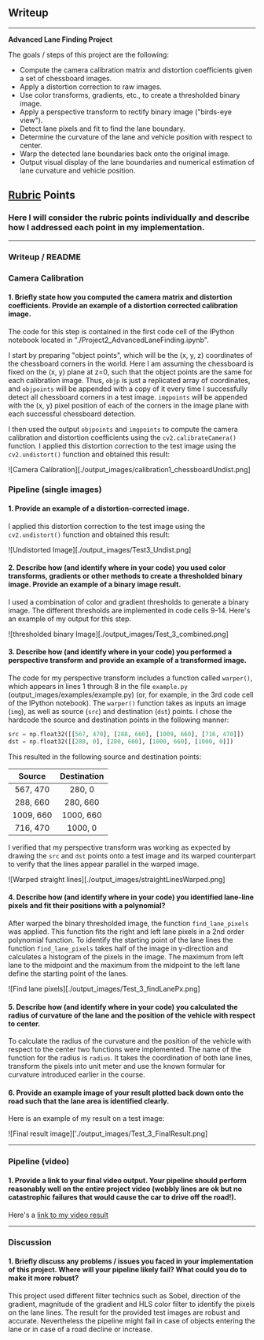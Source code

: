 ## Writeup



---

**Advanced Lane Finding Project**

The goals / steps of this project are the following:

* Compute the camera calibration matrix and distortion coefficients given a set of chessboard images.
* Apply a distortion correction to raw images.
* Use color transforms, gradients, etc., to create a thresholded binary image.
* Apply a perspective transform to rectify binary image ("birds-eye view").
* Detect lane pixels and fit to find the lane boundary.
* Determine the curvature of the lane and vehicle position with respect to center.
* Warp the detected lane boundaries back onto the original image.
* Output visual display of the lane boundaries and numerical estimation of lane curvature and vehicle position.

[//]: # (Image References)

[image1]: ./examples/undistort_output.png "Undistorted"
[image2]: ./test_images/test1.jpg "Road Transformed"
[image3]: ./examples/binary_combo_example.jpg "Binary Example"
[image4]: ./examples/warped_straight_lines.jpg "Warp Example"
[image5]: ./examples/color_fit_lines.jpg "Fit Visual"
[image6]: ./examples/example_output.jpg "Output"
[video1]: ./project_video.mp4 "Video"

## [Rubric](https://review.udacity.com/#!/rubrics/571/view) Points

### Here I will consider the rubric points individually and describe how I addressed each point in my implementation.  

---

### Writeup / README

### Camera Calibration

#### 1. Briefly state how you computed the camera matrix and distortion coefficients. Provide an example of a distortion corrected calibration image.

The code for this step is contained in the first code cell of the IPython notebook located in "./Project2_AdvancedLaneFinding.ipynb".  

I start by preparing "object points", which will be the (x, y, z) coordinates of the chessboard corners in the world. Here I am assuming the chessboard is fixed on the (x, y) plane at z=0, such that the object points are the same for each calibration image.  Thus, `objp` is just a replicated array of coordinates, and `objpoints` will be appended with a copy of it every time I successfully detect all chessboard corners in a test image.  `imgpoints` will be appended with the (x, y) pixel position of each of the corners in the image plane with each successful chessboard detection.  

I then used the output `objpoints` and `imgpoints` to compute the camera calibration and distortion coefficients using the `cv2.calibrateCamera()` function.  I applied this distortion correction to the test image using the `cv2.undistort()` function and obtained this result: 

![Camera Calibration][./output_images/calibration1_chessboardUndist.png]

### Pipeline (single images)

#### 1. Provide an example of a distortion-corrected image.

I applied this distortion correction to the test image using the `cv2.undistort()` function and obtained this result: 

![Undistorted Image][./output_images/Test3_Undist.png]

#### 2. Describe how (and identify where in your code) you used color transforms, gradients or other methods to create a thresholded binary image.  Provide an example of a binary image result.

I used a combination of color and gradient thresholds to generate a binary image. The different thresholds are implemented in code cells 9-14.   Here's an example of my output for this step.

![thresholded binary Image][./output_images/Test_3_combined.png]

#### 3. Describe how (and identify where in your code) you performed a perspective transform and provide an example of a transformed image.

The code for my perspective transform includes a function called `warper()`, which appears in lines 1 through 8 in the file `example.py` (output_images/examples/example.py) (or, for example, in the 3rd code cell of the IPython notebook).  The `warper()` function takes as inputs an image (`img`), as well as source (`src`) and destination (`dst`) points.  I chose the hardcode the source and destination points in the following manner:

```python
src = np.float32([[567, 470], [288, 660], [1009, 660], [716, 470]])
dst = np.float32([[280, 0], [280, 660], [1000, 660], [1000, 0]])
```

This resulted in the following source and destination points:

| Source        | Destination   | 
|:-------------:|:-------------:| 
| 567, 470      | 280, 0        | 
| 288, 660      | 280, 660      |
| 1009, 660     | 1000, 660      |
| 716, 470      | 1000, 0        |

I verified that my perspective transform was working as expected by drawing the `src` and `dst` points onto a test image and its warped counterpart to verify that the lines appear parallel in the warped image.

![Warped straight lines][./output_images/straightLinesWarped.png]

#### 4. Describe how (and identify where in your code) you identified lane-line pixels and fit their positions with a polynomial?

After warped the binary thresholded image, the function `find_lane_pixels` was applied. This function fits the right and left lane pixels in a 2nd order polynomial function. To identify the starting point of the lane lines the function `find_lane_pixels` takes half of the image in y-direction and calculates a histogram of the pixels in the image. The maximum from left lane to the midpoint and the maximum from the midpoint to the left lane define the starting point of the lanes.

![Find lane pixels][./output_images/Test_3_findLanePx.png]

#### 5. Describe how (and identify where in your code) you calculated the radius of curvature of the lane and the position of the vehicle with respect to center.

To calculate the radius of the curvature and the position of the vehicle with respect to the center two functions were implemented. The name of the function for the radius is `radius`. It takes the coordination of both lane lines, transform the pixels into unit meter and use the known formular for curvature introduced earlier in the course.

#### 6. Provide an example image of your result plotted back down onto the road such that the lane area is identified clearly.

Here is an example of my result on a test image:

![Final result image]['./output_images/Test_3_FinalResult.png]

---

### Pipeline (video)

#### 1. Provide a link to your final video output.  Your pipeline should perform reasonably well on the entire project video (wobbly lines are ok but no catastrophic failures that would cause the car to drive off the road!).

Here's a [link to my video result](./project_video.mp4)

---

### Discussion

#### 1. Briefly discuss any problems / issues you faced in your implementation of this project.  Where will your pipeline likely fail?  What could you do to make it more robust?

This project used different filter technics such as Sobel, direction of the gradient, magnitude of the gradient and HLS color filter to identify the pixels on the lane lines. The result for the provided test images are robust and accurate. Nevertheless the pipeline might fail in case of objects entering the lane or in case of a road decline or increase.